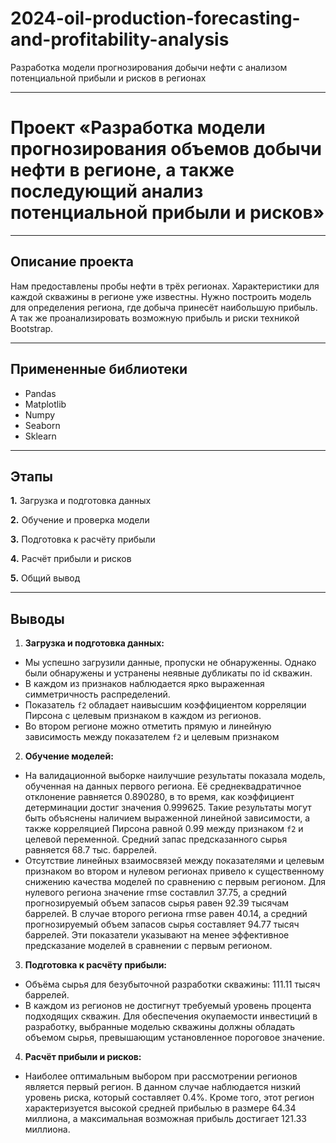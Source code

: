 # 2024-oil-production-forecasting-and-profitability-analysis
Разработка модели прогнозирования добычи нефти с анализом потенциальной прибыли и рисков в регионах

---

# **Проект «Разработка модели прогнозирования объемов добычи нефти в регионе, а также последующий анализ потенциальной прибыли и рисков»**

---

## **Описание проекта**

Нам предоставлены пробы нефти в трёх регионах. Характеристики для каждой скважины в регионе уже известны. Нужно построить модель для определения региона, где добыча принесёт наибольшую прибыль. А так же проанализировать возможную прибыль и риски техникой Bootstrap.

---

## **Примененные библиотеки**

* Pandas 
* Matplotlib
* Numpy
* Seaborn
* Sklearn

---

## **Этапы**


**1.** Загрузка и подготовка данных

**2.** Обучение и проверка модели

**3.** Подготовка к расчёту прибыли

**4.** Расчёт прибыли и рисков

**5.** Общий вывод

---

## **Выводы**

1. **Загрузка и подготовка данных:**
- Мы успешно загрузили данные, пропуски не обнаруженны. Однако были обнаружены и устранены неявные дубликаты по id скважин.
- В каждом из признаков наблюдается ярко выраженная симметричность распределений.
- Показатель `f2` обладает наивысшим коэффициентом корреляции Пирсона с целевым признаком в каждом из регионов.
- Во втором регионе можно отметить прямую и линейную зависимость между показателем `f2` и целевым признаком

2. **Обучение моделей:**
- На валидационной выборке наилучшие результаты показала модель, обученная на данных первого региона. Её среднеквадратичное отклонение равняется 0.890280, в то время, как коэффициент детерминации достиг значения 0.999625. Такие результаты могут быть объяснены наличием выраженной линейной зависимости, а также корреляцией Пирсона равной 0.99 между признаком `f2` и целевой переменной. Средний запас предсказанного сырья равняется 68.7 тыс. баррелей.
- Отсутствие линейных взаимосвязей между показателями и целевым признаком во втором и нулевом регионах привело к существенному снижению качества моделей по сравнению с первым регионом. Для нулевого региона значение rmse составлил 37.75, а средний прогнозируемый объем запасов сырья равен 92.39 тысячам баррелей. В случае второго региона rmse равен 40.14, а средний прогнозируемый объем запасов сырья составляет 94.77 тысяч баррелей. Эти показатели указывают на менее эффективное предсказание моделей в сравнении с первым регионом.

3. **Подготовка к расчёту прибыли:**
- Объёма сырья для безубыточной разработки скважины: 111.11 тысяч баррелей.
- В каждом из регионов не достигнут требуемый уровень процента подходящих скважин. Для обеспечения окупаемости инвестиций в разработку, выбранные моделью скважины должны обладать объемом сырья, превышающим установленное пороговое значение.

4. **Расчёт прибыли и рисков:**
- Наиболее оптимальным выбором при рассмотрении регионов является первый регион. В данном случае наблюдается низкий уровень риска, который составляет 0.4%. Кроме того, этот регион характеризуется высокой средней прибылью в размере 64.34 миллиона, а максимальная возможная прибыль достигает 121.33 миллиона. 